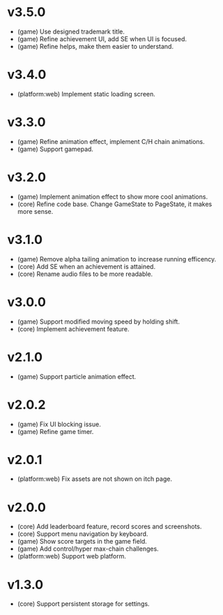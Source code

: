# v3.5.0

- (game) Use designed trademark title.
- (game) Refine achievement UI, add SE when UI is focused.
- (game) Refine helps, make them easier to understand.

# v3.4.0

- (platform:web) Implement static loading screen.

# v3.3.0

- (game) Refine animation effect, implement C/H chain animations.
- (game) Support gamepad.

# v3.2.0

- (game) Implement animation effect to show more cool animations.
- (core) Refine code base. Change GameState to PageState, it makes more sense.

# v3.1.0

- (game) Remove alpha tailing animation to increase running efficency.
- (core) Add SE when an achievement is attained.
- (core) Rename audio files to be more readable.

# v3.0.0

- (game) Support modified moving speed by holding shift.
- (core) Implement achievement feature.

# v2.1.0

- (game) Support particle animation effect.

# v2.0.2

- (game) Fix UI blocking issue.
- (game) Refine game timer.

# v2.0.1

- (platform:web) Fix assets are not shown on itch page.

# v2.0.0

- (core) Add leaderboard feature, record scores and screenshots.
- (core) Support menu navigation by keyboard.
- (game) Show score targets in the game field.
- (game) Add control/hyper max-chain challenges.
- (platform:web) Support web platform.

# v1.3.0

- (core) Support persistent storage for settings.
